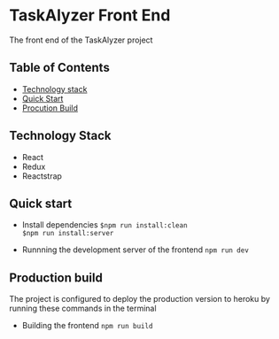 # TaskAlyzer Front End

The front end of the TaskAlyzer project <br/>

## Table of Contents

* [Technology stack](#technology-stack)
* [Quick Start](#quick-start)
* [Procution Build](#browser-support)

## Technology Stack

- React
- Redux
- Reactstrap

## Quick start

- Install dependencies
  `$npm run install:clean`<br/>
  `$npm run install:server`<br/>

- Runnning the development server of the frontend
  `npm run dev`<br/>


## Production build

The project is configured to deploy the production version to heroku by running these commands in the terminal

- Building the frontend
  `npm run build`